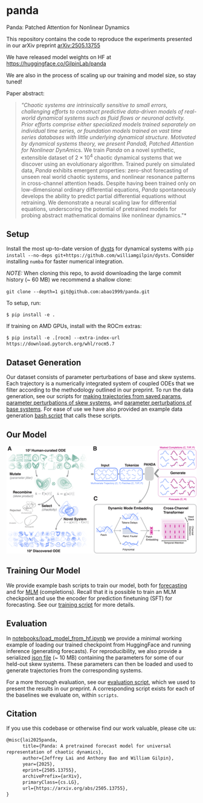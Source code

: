 # panda
Panda: Patched Attention for Nonlinear Dynamics

This repository contains the code to reproduce the experiments presented in our arXiv preprint [arXiv:2505.13755](https://arxiv.org/abs/2505.13755)

We have released model weights on HF at https://huggingface.co/GilpinLab/panda

We are also in the process of scaling up our training and model size, so stay tuned!

Paper abstract:

>*"Chaotic systems are intrinsically sensitive to small errors, challenging efforts to construct predictive data-driven models of real-world dynamical systems such as fluid flows or neuronal activity.
Prior efforts comprise either specialized models trained separately on individual time series, or foundation models trained on vast time series databases with little underlying dynamical structure.
Motivated by dynamical systems theory, we present *Panda8, *P*atched *A*ttention for *N*onlinear *D*yn*A*mics.
We train *Panda* on a novel synthetic, extensible dataset of $2 \times 10^4$ chaotic dynamical systems that we discover using an evolutionary algorithm.
Trained purely on simulated data, *Panda* exhibits emergent properties: zero-shot forecasting of unseen real world chaotic systems, and nonlinear resonance patterns in cross-channel attention heads.
Despite having been trained only on low-dimensional ordinary differential equations, *Panda* spontaneously develops the ability to predict partial differential equations without retraining.
We demonstrate a neural scaling law for differential equations, underscoring the potential of pretrained models for probing abstract mathematical domains like nonlinear dynamics."*

## Setup
Install the most up-to-date version of [dysts](https://github.com/williamgilpin/dysts) for dynamical systems with `pip install --no-deps git+https://github.com/williamgilpin/dysts`. Consider installing `numba` for faster numerical integration.

*NOTE:* When cloning this repo, to avoid downloading the large commit history (~ 60 MB) we recommend a shallow clone:

`git clone --depth=1 git@github.com:abao1999/panda.git`

To setup, run:
```
$ pip install -e .
```

If training on AMD GPUs, install with the ROCm extras:
```
$ pip install -e .[rocm] --extra-index-url https://download.pytorch.org/whl/rocm5.7
```

## Dataset Generation
Our dataset consists of parameter perturbations of base and skew systems. Each trajectory is a numerically integrated system of coupled ODEs that we filter according to the methodology outlined in our preprint. To run the data generation, see our scripts for [making trajectories from saved params](https://github.com/abao1999/panda/blob/main/scripts/make_dataset_from_params.py), [parameter perturbations of skew systems](https://github.com/abao1999/panda/blob/main/scripts/make_skew_systems.py), and [parameter perturbations of base systems](https://github.com/abao1999/panda/blob/main/scripts/make_dyst_data.py). For ease of use we have also provided an example data generation [bash script](https://github.com/abao1999/panda/blob/main/scripts/bash_scripts/run_data_generation.sh) that calls these scripts.

## Our Model
![model schematic](data/model_schematic.png)

## Training Our Model
We provide example bash scripts to train our model, both for [forecasting](https://github.com/abao1999/panda/blob/main/scripts/patchtst/run_predict_finetune.sh) and for [MLM](https://github.com/abao1999/panda/blob/main/scripts/patchtst/run_pretrain.sh) (completions). Recall that it is possible to train an MLM checkpoint and use the encoder for prediction finetuning (SFT) for forecasting. See our [training script](https://github.com/abao1999/panda/blob/main/scripts/patchtst/train.py) for more details.

## Evaluation
In [notebooks/load_model_from_hf.ipynb](https://github.com/abao1999/panda/blob/main/notebooks/load_model_from_hf.ipynb) we provide a minimal working example of loading our trained checkpoint from HuggingFace and running inference (generating forecasts). For reproducibility, we also provide a serialized [json file](https://github.com/abao1999/panda/blob/main/data/params_test_zeroshot/filtered_params_dict.json) (~ 10 MB) containing the parameters for some of our held-out skew systems. These parameters can then be loaded and used to generate trajectories from the corresponding systems.

For a more thorough evaluation, see our [evaluation script](https://github.com/abao1999/panda/blob/main/scripts/patchtst/evaluate.py), which we used to present the results in our preprint. A corresponding script exists for each of the baselines we evaluate on, within `scripts`.

## Citation
If you use this codebase or otherwise find our work valuable, please cite us:
```
@misc{lai2025panda,
      title={Panda: A pretrained forecast model for universal representation of chaotic dynamics}, 
      author={Jeffrey Lai and Anthony Bao and William Gilpin},
      year={2025},
      eprint={2505.13755},
      archivePrefix={arXiv},
      primaryClass={cs.LG},
      url={https://arxiv.org/abs/2505.13755}, 
}
```
